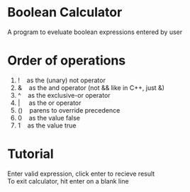 # Boolean Calculator
A program to eveluate boolean expressions entered by user

# Order of operations
1. !&nbsp;&nbsp;&nbsp;&nbsp;as the (unary) not operator
1. &&nbsp;&nbsp;&nbsp;&nbsp;as the and operator (not && like in C++, just &)
1. ^&nbsp;&nbsp;&nbsp;&nbsp;as the exclusive-or operator
1. |&nbsp;&nbsp;&nbsp;&nbsp;&nbsp;as the or operator
1. ()&nbsp;&nbsp;&nbsp;&nbsp;parens to override precedence
1. 0&nbsp;&nbsp;&nbsp;&nbsp;as the value false
1. 1&nbsp;&nbsp;&nbsp;&nbsp;as the value true

# Tutorial
Enter valid expression, click enter to recieve result<br />
To exit calculator, hit enter on a blank line
